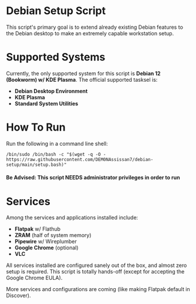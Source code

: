 # Debian Setup Script
This script's primary goal is to extend already existing Debian features to the Debian desktop to make an extremely capable workstation setup.

# Supported Systems
Currently, the only supported system for this script is **Debian 12 (Bookworm) w/ KDE Plasma**. The official supported tasksel is:


- **Debian Desktop Environment**
- **KDE Plasma**
- **Standard System Utilities**

# How To Run
Run the following in a command line shell:

`/bin/sudo /bin/bash -c "$(wget -q -O - https://raw.githubusercontent.com/DEM0NAssissan7/debian-setup/main/setup.bash)"`
#### Be Advised: This script NEEDS administrator privileges in order to run

# Services
Among the services and applications installed include:
- **Flatpak** w/ Flathub
- **ZRAM** (half of system memory)
- **Pipewire** w/ Wireplumber
- **Google Chrome** (optional)
- **VLC**

All services installed are configured sanely out of the box, and almost zero setup is required. This script is totally hands-off (except for accepting the Google Chrome EULA).

More services and configurations are coming (like making Flatpak default in Discover).
